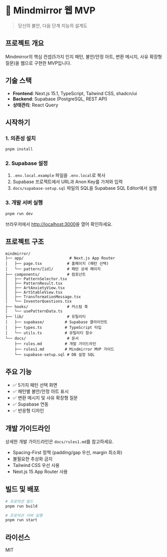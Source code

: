 # 🧠 Mindmirror 웹 MVP

> 당신의 불안, 다음 단계 지능의 설계도

## 프로젝트 개요

Mindmirror의 핵심 컨셉(5가지 인지 패턴, 불안/안정 아트, 변환 메시지, 사유 확장형 질문)을 웹으로 구현한 MVP입니다.

## 기술 스택

- **Frontend**: Next.js 15.1, TypeScript, Tailwind CSS, shadcn/ui
- **Backend**: Supabase (PostgreSQL, REST API)
- **상태관리**: React Query

## 시작하기

### 1. 의존성 설치

```bash
pnpm install
```

### 2. Supabase 설정

1. `.env.local.example` 파일을 `.env.local`로 복사
2. Supabase 프로젝트에서 URL과 Anon Key를 가져와 입력
3. `docs/supabase-setup.sql` 파일의 SQL을 Supabase SQL Editor에서 실행

### 3. 개발 서버 실행

```bash
pnpm run dev
```

브라우저에서 [http://localhost:3000](http://localhost:3000)을 열어 확인하세요.

## 프로젝트 구조

```
mindmirror/
├── app/                    # Next.js App Router
│   ├── page.tsx           # 홈페이지 (패턴 선택)
│   └── pattern/[id]/      # 패턴 상세 페이지
├── components/            # 컴포넌트
│   ├── PatternSelector.tsx
│   ├── PatternResult.tsx
│   ├── ArtAnxietyView.tsx
│   ├── ArtStableView.tsx
│   ├── TransformationMessage.tsx
│   └── InventorQuestions.tsx
├── hooks/                 # 커스텀 훅
│   └── usePatternData.ts
├── lib/                   # 유틸리티
│   ├── supabase/         # Supabase 클라이언트
│   ├── types.ts          # TypeScript 타입
│   └── utils.ts          # 유틸리티 함수
└── docs/                  # 문서
    ├── rules.md          # 개발 가이드라인
    ├── rules1.md         # Mindmirror MVP 가이드
    └── supabase-setup.sql # DB 설정 SQL
```

## 주요 기능

- ✅ 5가지 패턴 선택 화면
- ✅ 패턴별 불안/안정 아트 표시
- ✅ 변환 메시지 및 사유 확장형 질문
- ✅ Supabase 연동
- ✅ 반응형 디자인

## 개발 가이드라인

상세한 개발 가이드라인은 `docs/rules1.md`를 참고하세요.

- Spacing-First 정책 (padding/gap 우선, margin 최소화)
- 불필요한 추상화 금지
- Tailwind CSS 우선 사용
- Next.js 15 App Router 사용

## 빌드 및 배포

```bash
# 프로덕션 빌드
pnpm run build

# 프로덕션 서버 실행
pnpm run start
```

## 라이선스

MIT

